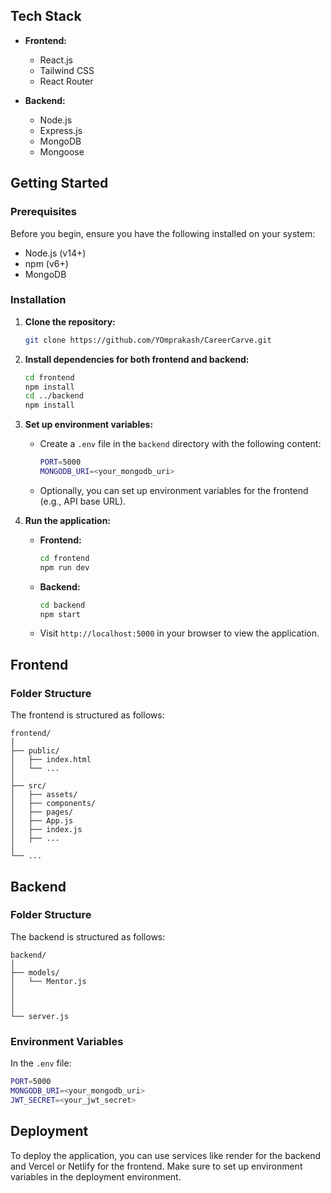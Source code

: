 
## Tech Stack

- **Frontend:**
  - React.js
  - Tailwind CSS
  - React Router

- **Backend:**
  - Node.js
  - Express.js
  - MongoDB
  - Mongoose

## Getting Started

### Prerequisites

Before you begin, ensure you have the following installed on your system:

- Node.js (v14+)
- npm (v6+)
- MongoDB

### Installation

1. **Clone the repository:**

   ```bash
   git clone https://github.com/YOmprakash/CareerCarve.git
   ```

2. **Install dependencies for both frontend and backend:**

   ```bash
   cd frontend
   npm install
   cd ../backend
   npm install
   ```

3. **Set up environment variables:**

   - Create a `.env` file in the `backend` directory with the following content:

     ```bash
     PORT=5000
     MONGODB_URI=<your_mongodb_uri>
     
     ```

   - Optionally, you can set up environment variables for the frontend (e.g., API base URL).

4. **Run the application:**

   - **Frontend:**

     ```bash
     cd frontend
     npm run dev
     ```

   - **Backend:**

     ```bash
     cd backend
     npm start
     ```

   - Visit `http://localhost:5000` in your browser to view the application.

## Frontend

### Folder Structure

The frontend is structured as follows:

```
frontend/
│
├── public/
│   ├── index.html
│   └── ...
│
├── src/
│   ├── assets/
│   ├── components/
│   ├── pages/
│   ├── App.js
│   ├── index.js
│   ├── ...
│
└── ...
```
## Backend

### Folder Structure

The backend is structured as follows:

```
backend/
│
├── models/
│   └── Mentor.js
│
│
│
└── server.js
```



### Environment Variables

In the `.env` file:

```bash
PORT=5000
MONGODB_URI=<your_mongodb_uri>
JWT_SECRET=<your_jwt_secret>
```

## Deployment

To deploy the application, you can use services like render for the backend and Vercel or Netlify for the frontend. Make sure to set up environment variables in the deployment environment.

#

